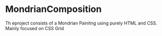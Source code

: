# MondrianComposition
Th eproject consists of a Mondrian Painitng using purely HTML and CSS. Mainly focused on CSS Grid
